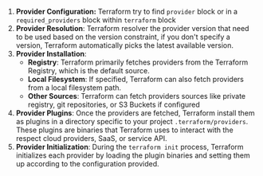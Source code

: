 1. **Provider Configuration:** Terraform try to find `provider` block or in a `required_providers` block within `terraform` block
2. **Provider Resolution**: Terraform resolver the provider version that need to be used based on the version constraint, if you don't specify a version, Terraform automatically picks the latest available version.
3. **Provider Installation**:
   - **Registry**: Terraform primarily fetches providers from the Terraform Registry, which is the default source.
   - **Local Filesystem**: If specified, Terraform can also fetch providers from a local filesystem path.
   - **Other Sources**: Terraform can fetch providers sources like private registry, git repositories, or S3 Buckets if configured
4. **Provider Plugins**: Once the providers are fetched, Terraform install them as plugins in a directory specific to your project `.terraform/providers`. These plugins are binaries that Terraform uses to interact with the respect cloud providers, SaaS, or service API.
5. **Provider Initialization**: During the `terraform init` process, Terraform initializes each provider by loading the plugin binaries and setting them up according to the configuration provided.
